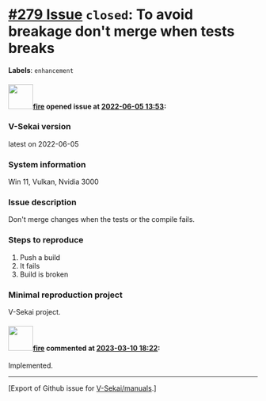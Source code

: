 # [\#279 Issue](https://github.com/V-Sekai/manuals/issues/279) `closed`: To avoid breakage don't merge when tests breaks
**Labels**: `enhancement`


#### <img src="https://avatars.githubusercontent.com/u/32321?u=c2e06a3d2b49a467aa907e54aa259516440267cc&v=4" width="50">[fire](https://github.com/fire) opened issue at [2022-06-05 13:53](https://github.com/V-Sekai/manuals/issues/279):

### V-Sekai version

latest on 2022-06-05

### System information

Win 11, Vulkan, Nvidia 3000

### Issue description

Don't merge changes when the tests or the compile fails.

### Steps to reproduce

1. Push a build
2. It fails
3. Build is broken

### Minimal reproduction project

V-Sekai project.

#### <img src="https://avatars.githubusercontent.com/u/32321?u=c2e06a3d2b49a467aa907e54aa259516440267cc&v=4" width="50">[fire](https://github.com/fire) commented at [2023-03-10 18:22](https://github.com/V-Sekai/manuals/issues/279#issuecomment-1464202167):

Implemented.


-------------------------------------------------------------------------------



[Export of Github issue for [V-Sekai/manuals](https://github.com/V-Sekai/manuals).]
